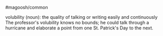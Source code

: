 #magoosh/common

volubility (noun): the quality of talking or writing easily and continuously 
The professor's volubility knows no bounds; he could talk through a hurricane and elaborate a point from 
one St. Patrick's Day to the next. 
